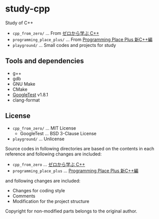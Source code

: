 # study-cpp

Study of C++

- `cpp_from_zero/` ... From [ゼロから学ぶ C++](https://rinatz.github.io/cpp-book/)
- `programming_place_plus/` ... From [Programming Place Plus 新C++編](https://programming-place.net/ppp/contents/cpp2/index.html)
- `playground/` ... Small codes and projects for study

## Tools and dependencies

- g++
- gdb
- GNU Make
- CMake
- [GoogleTest](https://github.com/google/googletest/tree/main) v1.8.1
- clang-format

## License

- `cpp_from_zero/` ... MIT License
    - GoogleTest ... BSD 3-Clause License
- `playground/` ... Unlicense

Source codes in following directories are based on the contents in each reference  and following changes are included:

- `cpp_from_zero` ... [ゼロから学ぶ C++](https://rinatz.github.io/cpp-book/)
- `programming_place_plus` ... [Programming Place Plus 新C++編](https://programming-place.net/ppp/contents/cpp2/index.html)

and following changes are included:

- Changes for coding style
- Comments
- Modification for the project structure

Copyright for non-modified parts belongs to the original author.
